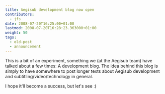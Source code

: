 ```yaml
---
title: Aegisub development blog now open
contributors:
  - jfs
date: 2008-07-20T16:25:00+01:00
lastmod: 2008-07-20T16:28:23.363000+01:00
weight: 50
tags:
  - old-post
  - announcement
---
```


This is a bit of an experiment, something we (at the Aegisub team) have talked about a few times: A development blog.
The idea behind this blog is simply to have somewhere to post longer texts about Aegisub development and subtitling/video/technology in general.

I hope it'll become a success, but let's see :)
